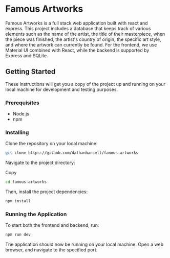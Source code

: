 # Famous Artworks

Famous Artworks is a full stack web application built with react and express. This project includes a database that keeps track of various elements such as the name of the artist, the title of their masterpiece, when the piece was finished, the artist's country of origin, the specific art style, and where the artwork can currently be found. For the frontend, we use Material UI combined with React, while the backend is supported by Express and SQLite. 

## Getting Started

These instructions will get you a copy of the project up and running on your local machine for development and testing purposes.

### Prerequisites

- Node.js
- npm

### Installing

Clone the repository on your local machine:

```bash
git clone https://github.com/dathanhansell/famous-artworks
```
Navigate to the project directory:


Copy
```bash
cd famous-artworks
```
Then, install the project dependencies:

```bash
npm install
```
### Running the Application
To start both the frontend and backend, run:
```bash
npm run dev
```
The application should now be running on your local machine. Open a web browser, and navigate to the specified port.
